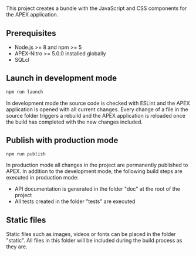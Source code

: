 # <project name>

This project creates a bundle with the JavaScript and CSS components for the APEX application.

## Prerequisites

- Node.js >= 8 and npm >= 5
- APEX-Nitro >= 5.0.0 installed globally
- SQLcl

## Launch in development mode

```bash
npm run launch
```

In development mode the source code is checked with ESLint and the APEX application is opened with all current changes. Every change of a file in the source folder triggers a rebuild and the APEX application is reloaded once the build has completed with the new changes included.

## Publish with production mode

```bash
npm run publish
```

In production mode all changes in the project are permanently published to APEX. In addition to the development mode, the following build steps are executed in production mode:

- API documentation is generated in the folder "doc" at the root of the project
- All tests created in the folder "tests" are executed

## Static files

Static files such as images, videos or fonts can be placed in the folder "static". All files in this folder will be included during the build process as they are.
